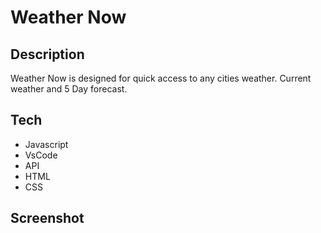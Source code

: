 # Weather Now
## Description
Weather Now is designed for quick access to any cities weather. Current weather and 5 Day forecast. 

## Tech

- Javascript 
- VsCode
- API
- HTML
- CSS

## Screenshot

